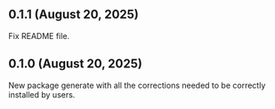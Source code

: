 ## 0.1.1 (August 20, 2025) 

Fix README file.

## 0.1.0 (August 20, 2025)

New package generate with all the corrections needed to be correctly installed by users.